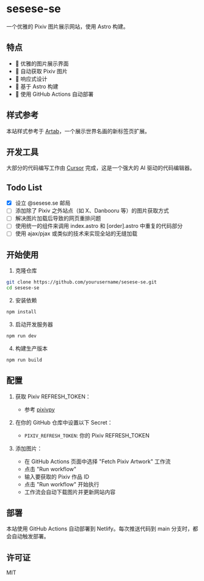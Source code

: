 # sesese-se

一个优雅的 Pixiv 图片展示网站，使用 Astro 构建。

## 特点

- 🎨 优雅的图片展示界面
- 🔄 自动获取 Pixiv 图片
- 📱 响应式设计
- 🚀 基于 Astro 构建
- 🤖 使用 GitHub Actions 自动部署

## 样式参考

本站样式参考于 [Artab](https://github.com/get-artab/artab)，一个展示世界名画的新标签页扩展。

## 开发工具

大部分的代码编写工作由 [Cursor](https://cursor.sh) 完成，这是一个强大的 AI 驱动的代码编辑器。

## Todo List

- [x] 设立 @sesese.se 邮局
- [ ] 添加除了 Pixiv 之外站点（如 X、Danbooru 等）的图片获取方式
- [ ] 解决图片加载后导致的网页重排问题
- [ ] 使用统一的组件来调用 index.astro 和 [order].astro 中重复的代码部分
- [ ] 使用 ajax/pjax 或类似的技术来实现全站的无缝加载

## 开始使用

1. 克隆仓库
```bash
git clone https://github.com/yourusername/sesese-se.git
cd sesese-se
```

2. 安装依赖
```bash
npm install
```

3. 启动开发服务器
```bash
npm run dev
```

4. 构建生产版本
```bash
npm run build
```

## 配置

1. 获取 Pixiv REFRESH_TOKEN：
   - 参考 [pixivpy](https://github.com/upbit/pixivpy)

2. 在你的 GitHub 仓库中设置以下 Secret：
   - `PIXIV_REFRESH_TOKEN`: 你的 Pixiv REFRESH_TOKEN

3. 添加图片：
   - 在 GitHub Actions 页面中选择 "Fetch Pixiv Artwork" 工作流
   - 点击 "Run workflow"
   - 输入要获取的 Pixiv 作品 ID
   - 点击 "Run workflow" 开始执行
   - 工作流会自动下载图片并更新网站内容

## 部署

本站使用 GitHub Actions 自动部署到 Netlify。每次推送代码到 main 分支时，都会自动触发部署。

## 许可证

MIT 